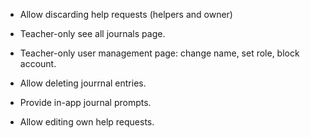 - Allow discarding help requests (helpers and owner)

- Teacher-only see all journals page.

- Teacher-only user management page: change name, set role, block account.

- Allow deleting jourrnal entries.

- Provide in-app journal prompts.

- Allow editing own help requests.
